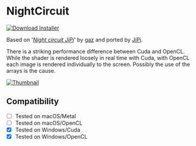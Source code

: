 # NightCircuit
[![Download Installer](https://img.shields.io/static/v1?label=Download&message=NightCircuitJipi-Installer.lua&color=blue)](NightCircuit-Installer.lua "Installer")

Based on '_[Night circuit JiPi](https://www.shadertoy.com/view/tdyBR1)_' by [gaz](https://www.shadertoy.com/user/gaz) and ported by [JiPi](../../Site/Profiles/JiPi.md).

There is a striking performance difference between Cuda and OpenCL. While the shader is rendered loosely in real time with Cuda, with OpenCL each image is rendered individually to the screen. Possibly the use of the arrays is the cause.



[![Thumbnail](NightCircuit.png)](https://www.shadertoy.com/view/tdyBR1 "View on Shadertoy.com")



## Compatibility
- [ ] Tested on macOS/Metal
- [ ] Tested on macOS/OpenCL
- [x] Tested on Windows/Cuda
- [x] Tested on Windows/OpenCL
